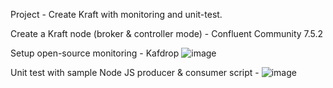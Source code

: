 Project - Create Kraft with monitoring and unit-test.

Create a Kraft node (broker & controller mode) - Confluent Community 7.5.2

Setup open-source monitoring - Kafdrop
![image](https://github.com/amitsahu07/Setup-Kraft-MacOS/assets/32631010/f54b69d0-4f13-412f-bf73-a78adde6d7da)

Unit test with sample Node JS producer & consumer script - 
![image](https://github.com/amitsahu07/Setup-Kraft-MacOS/assets/32631010/396ccedd-1723-4b62-a898-ec67730a07e7)
